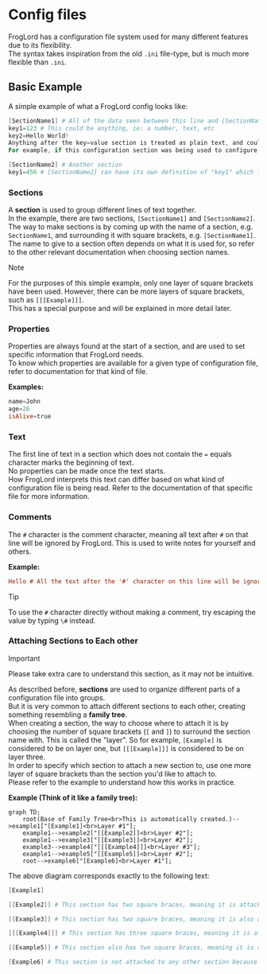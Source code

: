 # Config files
FrogLord has a configuration file system used for many different features due to its flexibility.  
The syntax takes inspiration from the old `.ini` file-type, but is much more flexible than `.ini`.  

## Basic Example
A simple example of what a FrogLord config looks like:
```PowerShell
[SectionName1] # All of the data seen between this line and [SectionName2] is part of a section named 'SectionName1'.
key1=123 # This could be anything, ie: a number, text, etc
key2=Hello World!
Anything after the key=value section is treated as plain text, and could be interpreted by FrogLord differently based on the context.
For example, if this configuration section was being used to configure information about a mod, the text here could be treated as the mod description.

[SectionName2] # Another section
key1=456 # [SectionName2] can have its own definition of "key1" which is completely independent of the "key1" seen in [SectionName1].
```

### Sections
A **section** is used to group different lines of text together.  
In the example, there are two sections, `[SectionName1]` and `[SectionName2]`.  
The way to make sections is by coming up with the name of a section, e.g. `SectionName1`, and surrounding it with square brackets, e.g. `[SectionName1]`.  
The name to give to a section often depends on what it is used for, so refer to the other relevant documentation when choosing section names.  

> [!NOTE]
> For the purposes of this simple example, only one layer of square brackets have been used.
> However, there can be more layers of square brackets, such as `[[[Example]]]`.  
> This has a special purpose and will be explained in more detail later.

### Properties
Properties are always found at the start of a section, and are used to set specific information that FrogLord needs.  
To know which properties are available for a given type of configuration file, refer to documentation for that kind of file.  

**Examples:**  
```PowerShell
name=John
age=26
isAlive=true
```

### Text  
The first line of text in a section which does not contain the `=` equals character marks the beginning of text.  
No properties can be made once the text starts.  
How FrogLord interprets this text can differ based on what kind of configuration file is being read. Refer to the documentation of that specific file for more information.  

### Comments  
The `#` character is the comment character, meaning all text after `#` on that line will be ignored by FrogLord.
This is used to write notes for yourself and others.  

**Example:**  
```ini
Hello # All the text after the '#' character on this line will be ignored by FrogLord, so FrogLord will only see 'Hello'.
```

> [!TIP]
> To use the `#` character directly without making a comment, try escaping the value by typing `\#` instead.  

### Attaching Sections to Each other 
> [!IMPORTANT]
> Please take extra care to understand this section, as it may not be intuitive.

As described before, **sections** are used to organize different parts of a configuration file into groups.  
But it is very common to attach different sections to each other, creating something resembling a **family tree**.  
When creating a section, the way to choose where to attach it is by choosing the number of square brackets (`[` and `]`) to surround the section name with.
This is called the "layer". So for example, `[Example]` is considered to be on layer one, but `[[[Example]]]` is considered to be on layer three.  
In order to specify which section to attach a new section to, use one more layer of square brackets than the section you'd like to attach to.  
Please refer to the example to understand how this works in practice.  

**Example (Think of it like a family tree):**  
```mermaid
graph TD;
    root(Base of Family Tree<br>This is automatically created.)-->example1["[Example1]<br>Layer #1"];
    example1-->example2["[[Example2]]<br>Layer #2"];
    example1-->example3["[[Example3]]<br>Layer #2"];
    example3-->example4["[[[Example4]]]<br>Layer #3"];
    example1-->example5["[[Example5]]<br>Layer #2"];
    root-->example6["[Example6]<br>Layer #1"];
```

The above diagram corresponds exactly to the following text:
```PowerShell
[Example1]

[[Example2]] # This section has two square braces, meaning it is attached to [Example1].

[[Example3]] # This section has two square braces, meaning it is also attached to [Example1], NOT [[Example2]].

[[[Example4]]] # This section has three square braces, meaning it is attached to the most recent section on layer two, which is [[Example3]].

[[Example5]] # This section also has two square braces, meaning it is attached to [Example1].

[Example6] # This section is not attached to any other section because there is no such thing as a section with zero square brackets.  
```